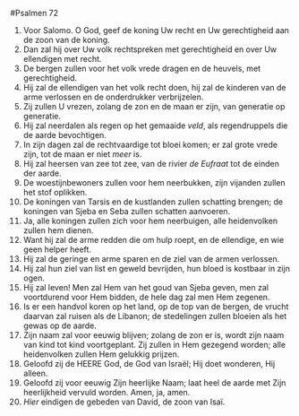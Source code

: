 #Psalmen 72
1. Voor Salomo. O God, geef de koning Uw recht en Uw gerechtigheid aan de zoon van de koning. 
2. Dan zal hij over Uw volk rechtspreken met gerechtigheid en over Uw ellendigen met recht. 
3. De bergen zullen voor het volk vrede dragen en de heuvels, met gerechtigheid. 
4. Hij zal de ellendigen van het volk recht doen, hij zal de kinderen van de arme verlossen en de onderdrukker verbrijzelen. 
5. Zij zullen U vrezen, zolang de zon en de maan er zijn, van generatie op generatie. 
6. Hij zal neerdalen als regen op het gemaaide *veld*, als regendruppels die de aarde bevochtigen. 
7. In zijn dagen zal de rechtvaardige tot bloei komen; er zal grote vrede zijn, tot de maan er niet *meer* is. 
8. Hij zal heersen van zee tot zee, van de rivier *de Eufraat* tot de einden der aarde. 
9. De woestijnbewoners zullen voor hem neerbukken, zijn vijanden zullen het stof oplikken. 
10. De koningen van Tarsis en de kustlanden zullen schatting brengen; de koningen van Sjeba en Seba zullen schatten aanvoeren. 
11. Ja, alle koningen zullen zich voor hem neerbuigen, alle heidenvolken zullen hem dienen. 
12. Want hij zal de arme redden die om hulp roept, en de ellendige, en wie geen helper heeft. 
13. Hij zal de geringe en arme sparen en de ziel van de armen verlossen. 
14. Hij zal hun ziel van list en geweld bevrijden, hun bloed is kostbaar in zijn ogen. 
15. Hij zal leven! Men zal Hem van het goud van Sjeba geven, men zal voortdurend voor Hem bidden, de hele dag zal men Hem zegenen. 
16. Is er een handvol koren op het land, op de top van de bergen, de vrucht daarvan zal ruisen als de Libanon; de stedelingen zullen bloeien als het gewas op de aarde. 
17. Zijn naam zal voor eeuwig blijven; zolang de zon er is, wordt zijn naam van kind tot kind voortgeplant. Zij zullen in Hem gezegend worden; alle heidenvolken zullen Hem gelukkig prijzen. 
18. Geloofd zij de HEERE God, de God van Israël; Hij doet wonderen, Hij alleen. 
19. Geloofd zij voor eeuwig Zijn heerlijke Naam; laat heel de aarde met Zijn heerlijkheid vervuld worden. Amen, ja, amen. 
20. *Hier* eindigen de gebeden van David, de zoon van Isaï.
